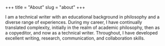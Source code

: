 +++
title = "About"
slug = "about"
+++

I am a technical writer with an educational background in philosophy and a diverse range of experiences. During my career, I have continually translated complexity, initially in the realm of academic philosophy, then as a copyeditor, and now as a technical writer. Throughout, I have developed excellent writing, research, communication, and collaboration skills.
